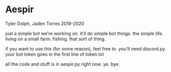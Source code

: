 # Aespir
Tyler Dolph, Jaden Torres 2019-2020

just a simple bot we're working on. it'll do simple bot things. the simple life.
living on a small farm. fishing. that sort of thing.

if you want to use this (for some reason), feel free to.
you'll need discord.py.
your bot token goes in the first line of token.txt

all the code and stuff is in aespir.py right now. ye. bye.
